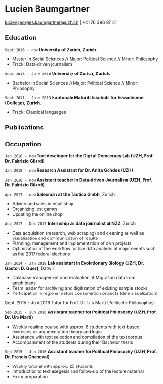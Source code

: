 
# Lucien Baumgartner

<div id="webaddress">
<a href="luciengeorges.baumgartner@uzh.ch">luciengeorges.baumgartner@uzh.ch</a>
| +41 76 396 87 41
</div>


## Education

`Sept 2016 - now`
__University of Zurich, Zurich.__

- Master in Social Sciences // Major: Political Science // Minor: Philosophy
- Track: Data-driven journalism

`Sept 2013 - June 2016`
__University of Zurich, Zurich.__

- Bachelor in Social Sciences // Major: Political Science // Minor: Philosophy

`Sept 2011 - June 2013`
__Kantonale Maturitätsschule für Erwachsene (College), Zurich.__

- Track: Classical languages

<!--

## Awards

`2013`

Bachelor thesis selected for official exhibition of best master theses, IPZ

-->

## Publications



<!-- A list is also available [online](http://scholar.google.co.uk/citations?user=LTOTl0YAAAAJ) -->
<!--
### Journals

`1669`
Newton Sir I, De analysi per æquationes numero terminorum infinitas.

`1669`
Lectiones opticæ.

etc. etc. etc.

### Patents

`2012`
Infinitesimal calculus for solutions to physics problems, [SMBC](http://www.techdirt.com/articles/20121011/09312820678/if-patents-had-been-around-time-newton.shtml) patent 001

-->

## Occupation
`Jan 2018 - now`
__Tool developer for the Digital Democracy Lab (UZH, Prof. Dr. Fabrizio Gilardi)__

`Jan 2018 - now`
__Research Assistant for Dr. Anita Gohdes (UZH)__

`Jan 2018 - now`
__Assistant teacher in Data-driven Journalism (UZH, Prof. Dr. Fabrizio Gilardi)__

`Apr 2017 - now`
__Salesman at the Tactica Gmbh__, Zurich
- Advice and sales in retail shop
- Organizing test games
- Updating the online shop

`Aug 2017 - Dec 2017`
__Internship as data journalist at NZZ__, Zurich
- Data acquisition (research, web scraping) and cleaning as well as visualisation and communication of results
- Planning, management and implementation of own projects
- Optimization of the workflow for live data analysis at major events such as the 2017 federal elections

`Jan 2014 - Jan 2018`
__Lab assistant in Evolutionary Biology (UZH, Dr. Gaston D. Guex)__, Dätwil
- Database management and evaluation of Migration data from amphibians
- Team leader for archiving and digitization of existing sample stocks
- Participation in regional nature conservation projects (data visualization)

Sept. 2015 - Juni 2016		Tutor für Prof. Dr. Urs Marti (Politische Philosophie)

`Sep 2015 - Jun 2016`
__Assistant teacher for Political Philosophy (UZH, Prof. Dr. Urs Marti)__
- Weekly reading course with approx. 8 students with text-based exercises on argumentation theory and logic
- Assistance with text selection and compilation of the text corpus
- Accompaniment of the students during their Bachelor thesis

`Sep 2015 - Jun 2016`
__Assistant teacher for Political Philosophy (UZH, Prof. Dr. Francis Cheneval)__
- Weekly tutorial with approx. 25 students
- Introduction to text exegesis and follow-up of the lecture material
- Exam preparation


<!-- ### Footer

Last updated: May 2013 -->
